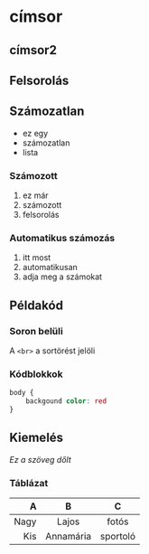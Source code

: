 # címsor
## címsor2

## Felsorolás

## Számozatlan

- ez egy
- számozatlan
- lista

### Számozott

1. ez már
2. számozott
3. felsorolás

### Automatikus számozás

1. itt most
1. automatikusan
1. adja meg a számokat

## Példakód

### Soron belüli

A `<br>` a sortörést jelöli

### Kódblokkok

```css
body {
    backgound color: red
}

```

## Kiemelés

*Ez a szöveg dőlt*

### Táblázat

| A    | B       | C      |
|-----:|:-------:|:------:|
|Nagy  |Lajos    |fotós   |
|Kis   |Annamária|sportoló|